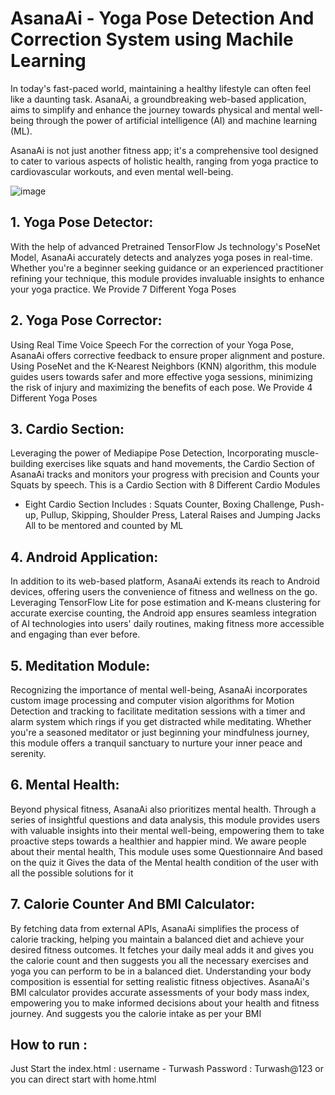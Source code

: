 # AsanaAi - Yoga Pose Detection And Correction System using Machile Learning

In today's fast-paced world, maintaining a healthy lifestyle can often feel like a
daunting task. AsanaAi, a groundbreaking web-based application, aims to simplify
and enhance the journey towards physical and mental well-being through the power
of artificial intelligence (AI) and machine learning (ML).

AsanaAi is not just another fitness app; it's a comprehensive tool designed to cater
to various aspects of holistic health, ranging from yoga practice to cardiovascular
workouts, and even mental well-being.

![image](https://github.com/Turwash/AsanaAi/assets/121122397/cf7b552a-00bc-4e52-be02-588fe5769319)

## 1. Yoga Pose Detector:
With the help of advanced Pretrained TensorFlow Js technology's PoseNet Model, AsanaAi accurately
detects and analyzes yoga poses in real-time. Whether you're a beginner seeking
guidance or an experienced practitioner refining your technique, this module
provides invaluable insights to enhance your yoga practice. We Provide 7 Different
Yoga Poses

## 2. Yoga Pose Corrector:
Using Real Time Voice Speech For the correction of your Yoga Pose, AsanaAi offers
corrective feedback to ensure proper alignment and posture. Using PoseNet and the
K-Nearest Neighbors (KNN) algorithm, this module guides users towards safer and
more effective yoga sessions, minimizing the risk of injury and maximizing the
benefits of each pose.
We Provide 4 Different Yoga Poses

## 3. Cardio Section:
Leveraging the power of Mediapipe Pose Detection, Incorporating muscle-building
exercises like squats and hand movements, the Cardio Section of AsanaAi tracks and
monitors your progress with precision and Counts your Squats by speech.
This is a Cardio Section with 8 Different Cardio Modules
- Eight Cardio Section Includes : Squats Counter, Boxing Challenge, Push-up, Pullup, Skipping, Shoulder Press, Lateral Raises and Jumping Jacks
All to be mentored and counted by ML

## 4. Android Application:
In addition to its web-based platform, AsanaAi extends its reach to Android devices,
offering users the convenience of fitness and wellness on the go. Leveraging
TensorFlow Lite for pose estimation and K-means clustering for accurate exercise
counting, the Android app ensures seamless integration of AI technologies into
users' daily routines, making fitness more accessible and engaging than ever before.

## 5. Meditation Module:
Recognizing the importance of mental well-being, AsanaAi incorporates custom
image processing and computer vision algorithms for Motion Detection and
tracking to facilitate meditation sessions with a timer and alarm system which rings if
you get distracted while meditating. Whether you're a seasoned meditator or just
beginning your mindfulness journey, this module offers a tranquil sanctuary to
nurture your inner peace and serenity.

## 6. Mental Health:
Beyond physical fitness, AsanaAi also prioritizes mental health. Through a series of
insightful questions and data analysis, this module provides users with valuable
insights into their mental well-being, empowering them to take proactive steps
towards a healthier and happier mind.
We aware people about their mental health, This module uses some Questionnaire
And based on the quiz it Gives the data of the Mental health condition of the user
with all the possible solutions for it

## 7. Calorie Counter And BMI Calculator:
By fetching data from external APIs, AsanaAi simplifies the process of calorie tracking,
helping you maintain a balanced diet and achieve your desired fitness outcomes. It
fetches your daily meal adds it and gives you the calorie count and then suggests you
all the necessary exercises and yoga you can perform to be in a balanced diet.
Understanding your body composition is essential for setting realistic fitness
objectives. AsanaAi's BMI calculator provides accurate assessments of your body
mass index, empowering you to make informed decisions about your health and
fitness journey. And suggests you the calorie intake as per your BMI


## How to run : 
Just Start the index.html : 
username - Turwash
Password : Turwash@123
or you can direct start with home.html

